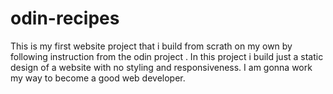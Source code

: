 # odin-recipes 
This is my first website project that i build from scrath on my own by following instruction from the odin project . In this project i build just a static design of a website with no styling and responsiveness. I am gonna work my way to become a good web developer.
